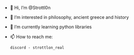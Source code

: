 - 👋 Hi, I’m @Strottl0n
- 👀 I’m interested in philosophy, ancient greece and history
- 🌱 I’m currently learning python libraries
- 📫 How to reach me:
      
      discord - strottlon_real

<!---
Strottl0n/Strottl0n is a ✨ special ✨ repository because its `README.md` (this file) appears on your GitHub profile.
You can click the Preview link to take a look at your changes.
--->

